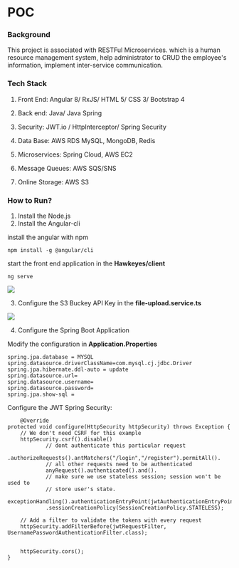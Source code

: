 # POC



### Background

This project is associated with RESTFul Microservices. which is a human resource management system, help administrator to CRUD the employee's information, implement inter-service communication.



### Tech Stack

1. Front End: Angular 8/ RxJS/ HTML 5/ CSS 3/ Bootstrap 4

2. Back end: Java/ Java Spring

3. Security: JWT.io / HttpInterceptor/ Spring Security

4. Data Base: AWS RDS MySQL, MongoDB, Redis

5. Microservices: Spring Cloud, AWS EC2

6. Message Queues: AWS SQS/SNS  
7. Online Storage: AWS S3


### How to Run?
1. Install the Node.js 
2. Install the Angular-cli  

install the angular with npm

    npm install -g @angular/cli

start the  front end application in the **Hawkeyes/client**

    ng serve

<img src="https://lewisphotoes.s3.us-east-2.amazonaws.com/1603416810(1).jpg">


3. Configure the S3 Buckey API Key in the **file-upload.service.ts**

<img src="https://lewisphotoes.s3.us-east-2.amazonaws.com/1603416999(1).jpg">

4. Configure the Spring Boot Application

Modify the configuration in **Application.Properties**

    spring.jpa.database = MYSQL
    spring.datasource.driverClassName=com.mysql.cj.jdbc.Driver
    spring.jpa.hibernate.ddl-auto = update
    spring.datasource.url=
    spring.datasource.username=
    spring.datasource.password=
    spring.jpa.show-sql = 

Configure the JWT Spring Security:

    	@Override
    protected void configure(HttpSecurity httpSecurity) throws Exception {
    	// We don't need CSRF for this example
    	httpSecurity.csrf().disable()
    			// dont authenticate this particular request
    			.authorizeRequests().antMatchers("/login","/register").permitAll().
    			// all other requests need to be authenticated
    			anyRequest().authenticated().and().
    			// make sure we use stateless session; session won't be used to
    			// store user's state.
    			exceptionHandling().authenticationEntryPoint(jwtAuthenticationEntryPoint).and().sessionManagement()
    			.sessionCreationPolicy(SessionCreationPolicy.STATELESS);
    
    	// Add a filter to validate the tokens with every request
    	httpSecurity.addFilterBefore(jwtRequestFilter, UsernamePasswordAuthenticationFilter.class);


		httpSecurity.cors();
	}






   

